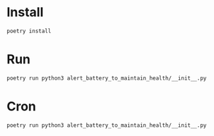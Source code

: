 # Install

```bash
poetry install
```

# Run

```bash
poetry run python3 alert_battery_to_maintain_health/__init__.py
```

# Cron

```bash
poetry run python3 alert_battery_to_maintain_health/__init__.py
```